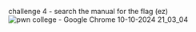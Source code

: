 challenge 4 - search the manual for the flag (ez)
![pwn college - Google Chrome 10-10-2024 21_03_04](https://github.com/user-attachments/assets/47b4784e-5211-4e00-8152-df188977da10)

